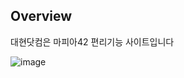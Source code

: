 ## Overview
대현닷컴은 마피아42 편리기능 사이트입니다

![image](https://github.com/user-attachments/assets/8ac0194a-b36e-4767-bb85-e0af2caf769b)
